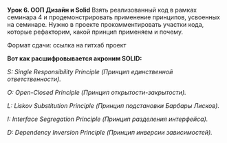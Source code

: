 **Урок 6. ООП Дизайн и Solid**
Взять реализованный код в рамках семинара 4 и продемонстрировать применение принципов, усвоенных на семинаре.
Нужно в проекте прокомментировать участки кода, которые рефакторим, какой принцип применяем и почему.

Формат сдачи: ссылка на гитхаб проект

**Вот как расшифровывается акроним SOLID:**

*S: Single Responsibility Principle (Принцип единственной ответственности).*

*O: Open-Closed Principle (Принцип открытости-закрытости).*

*L: Liskov Substitution Principle (Принцип подстановки Барбары Лисков).*

*I: Interface Segregation Principle (Принцип разделения интерфейса).*

*D: Dependency Inversion Principle (Принцип инверсии зависимостей).*
